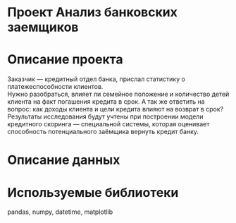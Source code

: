 # Проект Анализ банковских заемщиков
# Описание проекта
Заказчик — кредитный отдел банка, прислал статистику о платежеспособности клиентов.  <br>
Нужно разобраться, влияет ли семейное положение и количество детей клиента на факт погашения кредита в срок. А так же ответить на вопрос: как доходы клиента и цели кредита влияют на возврат в срок?<br>
Результаты исследования будут учтены при построении модели кредитного скоринга — специальной системы, которая оценивает способность потенциального заёмщика вернуть кредит банку.
# Описание данных


# Используемые библиотеки
pandas, numpy, datetime, matplotlib
